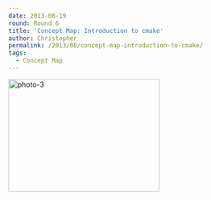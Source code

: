 ```yaml
---
date: 2013-08-19
round: Round 6
title: 'Concept Map: Introduction to cmake'
author: Christopher
permalink: /2013/08/concept-map-introduction-to-cmake/
tags:
  - Concept Map
---
```

[<img class="alignnone size-medium wp-image-3944" alt="photo-3" src="http://teaching.software-carpentry.org/wp-content/uploads/2013/08/photo-3-e1376920271950-300x224.jpg" width="300" height="224" />][1]

 [1]: http://teaching.software-carpentry.org/wp-content/uploads/2013/08/photo-3-e1376920271950.jpg
